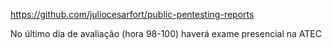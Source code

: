 https://github.com/juliocesarfort/public-pentesting-reports

No último dia de avaliação (hora 98-100) haverá exame presencial na ATEC
